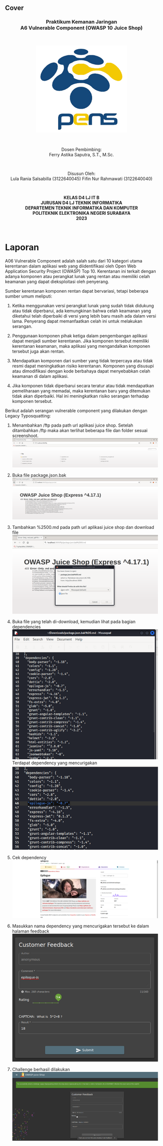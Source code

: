## Cover

<h3 align="center">
    <b>Praktikum Kemanan Jaringan</b><br>
    A6 Vulnerable Component (OWASP 10 Juice Shop)
</h3>
<br>
<p align="center">
  <img src="../../public/logo_pens.png" alt="Logo PENS" width="300">
</p>
<br>
<p align="center">
    Dosen Pembimbing:<br>
    Ferry Astika Saputra, S.T., M.Sc.
</p>
<br>
<p align="center">
    Disusun Oleh:<br>
    Lula Rania Salsabilla (3122640045)
    Fifin Nur Rahmawati (3122640040)
</p>
<br>
<p align="center">
    <b>
        KELAS D4 LJ IT B <br>
        JURUSAN D4 LJ TEKNIK INFORMATIKA <br>
        DEPARTEMEN TEKNIK INFORMATIKA DAN KOMPUTER <br> 
        POLITEKNIK ELEKTRONIKA NEGERI SURABAYA <br>
        2023
    </b>
</p>
<br>

# Laporan 

A06 Vulnerable Component adalah salah satu dari 10 kategori utama kerentanan dalam aplikasi web yang diidentifikasi oleh Open Web Application Security Project (OWASP) Top 10. Kerentanan ini terkait dengan adanya komponen atau perangkat lunak yang rentan atau memiliki celah keamanan yang dapat dieksploitasi oleh penyerang.

Sumber kerentanan komponen rentan dapat bervariasi, tetapi beberapa sumber umum meliputi:

1. Ketika menggunakan versi perangkat lunak yang sudah tidak didukung atau tidak diperbarui, ada kemungkinan bahwa celah keamanan yang diketahui telah diperbaiki di versi yang lebih baru masih ada dalam versi lama. Penyerang dapat memanfaatkan celah ini untuk melakukan serangan.

2. Penggunaan komponen pihak ketiga dalam pengembangan aplikasi dapat menjadi sumber kerentanan. Jika komponen tersebut memiliki kerentanan keamanan, maka aplikasi yang mengandalkan komponen tersebut juga akan rentan.

3. Mendapatkan komponen dari sumber yang tidak terpercaya atau tidak resmi dapat meningkatkan risiko kerentanan. Komponen yang disusupi atau dimodifikasi dengan kode berbahaya dapat menyebabkan celah keamanan di dalam aplikasi.

4. Jika komponen tidak diperbarui secara teratur atau tidak mendapatkan pemeliharaan yang memadai, maka kerentanan baru yang ditemukan tidak akan diperbaiki. Hal ini meningkatkan risiko serangan terhadap komponen tersebut.


Berikut adalah serangan vulnerable component yang dilakukan dengan Legacy Typosquatting:

1. Menambahkan /ftp pada path url aplikasi juice shop. Setelah ditambahkan /ftp maka akan terlihat beberapa file dan folder sesuai screenshoot.
   ![Screenshot](images/1.png)

2. Buka file package.json.bak
   ![Screenshot](images/2.png)

3. Tambahkan %2500.md pada path url aplikasi juice shop dan download file
   ![Screenshot](images/3.png)

4. Buka file yang telah di-download, kemudian lihat pada bagian dependencies
   ![Screenshot](images/4.png)
   Terdapat dependency yang mencurigakan <br>
   ![Screenshot](images/7.png)

5. Cek dependency
   ![Screenshot](images/6.png)

6. Masukkan nama dependency yang mencurigakan tersebut ke dalam halaman feedback
   ![Screenshot](images/8.png)

7. Challenge berhasil dilakukan
   ![Screenshot](images/9.png)
